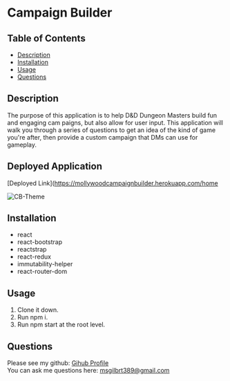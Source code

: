# Campaign Builder

## Table of Contents
  - [Description](#description)
  - [Installation](#installation)
  - [Usage](#usage)
  - [Questions](#questions)

## Description
The purpose of this application is to help D&D Dungeon Masters build fun and engaging cam paigns, but also allow for user input. This application will walk you through a series of questions to get an idea of the kind of game you're after, then provide a custom campaign that DMs can use for gameplay. 

## Deployed Application
[Deployed Link](https://mollywoodcampaignbuilder.herokuapp.com/home

![CB-Theme](https://user-images.githubusercontent.com/29104770/91627049-fa6d4080-e979-11ea-9f0d-a2c231317570.gif)


## Installation
* react
* react-bootstrap 
* reactstrap
* react-redux
* immutability-helper
* react-router-dom
  
## Usage
1. Clone it down. 
2. Run npm i.
3. Run npm start at the root level.

## Questions
Please see my github: [Gihub Profile](https://github.com/mollygilberet389)
<br>You can ask me questions here: msgilbrt389@gmail.com

